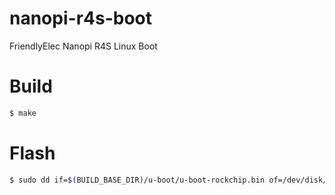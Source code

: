 # nanopi-r4s-boot
FriendlyElec Nanopi R4S Linux Boot

# Build

```bash
$ make
```

# Flash

```bash
$ sudo dd if=$(BUILD_BASE_DIR)/u-boot/u-boot-rockchip.bin of=/dev/disk/by-id/$(MICRO_SD_DEV_ID) seek=64
```
